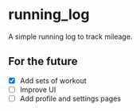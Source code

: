 # running_log

A simple running log to track mileage.

## For the future
 - [X] Add sets of workout
 - [ ] Improve UI
 - [ ] Add profile and settings pages
